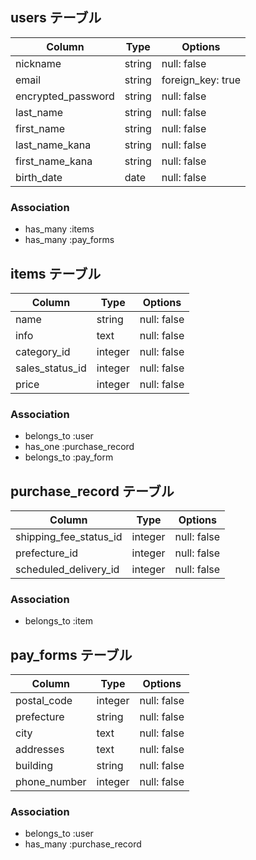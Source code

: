 
## users テーブル
| Column             | Type       | Options           |
| ------------------ | ------     | -----------       |
| nickname           | string     | null: false       | 
| email              | string     | foreign_key: true |
| encrypted_password | string     | null: false       |
| last_name          | string     | null: false       |
| first_name         | string     | null: false       |
| last_name_kana     | string     | null: false       |
| first_name_kana    | string     | null: false       |
| birth_date         | date       | null: false       |

### Association
- has_many :items
- has_many :pay_forms


## items テーブル
| Column                 | Type    | Options     |
| ------------------     | ------  | ----------- |
| name                   | string  | null: false |
| info                   | text    | null: false |
| category_id            | integer | null: false |
| sales_status_id        | integer | null: false |
| price                  | integer | null: false |

### Association
- belongs_to :user
- has_one :purchase_record
- belongs_to :pay_form



## purchase_record テーブル
| Column                 | Type    | Options     |
| ------------------     | ------  | ----------- |
| shipping_fee_status_id | integer | null: false |
| prefecture_id          | integer | null: false |
| scheduled_delivery_id  | integer | null: false |

### Association
- belongs_to :item



## pay_forms テーブル
| Column             | Type     | Options     |
| ------------------ | ------   | ----------- |
| postal_code        | integer  | null: false |
| prefecture         | string   | null: false |
| city               | text     | null: false |
| addresses          | text     | null: false |
| building           | string   | null: false |
| phone_number       | integer  | null: false |

### Association
- belongs_to :user
- has_many :purchase_record











<!-- | number             | integer  | null: false |
| exp_month          | integer  | null: false |
| exp_year           | integer  | null: false |
| cvc                | integer  | null: false | -->

<!-- # README

This README would normally document whatever steps are necessary to get the
application up and running.

Things you may want to cover:

* Ruby version

* System dependencies

* Configuration

* Database creation

* Database initialization

* How to run the test suite

* Services (job queues, cache servers, search engines, etc.)

* Deployment instructions

* ... -->
